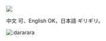 ![](https://github-readme-stats.vercel.app/api?username=dararara&show_icons=true&theme=tokyonight)

中文 可、English OK，日本語 ギリギリ。

![:dararara](https://count.getloli.com/get/@:dararara?theme=moebooru)
